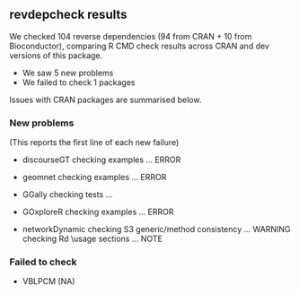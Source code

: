 ## revdepcheck results

We checked 104 reverse dependencies (94 from CRAN + 10 from Bioconductor), comparing R CMD check results across CRAN and dev versions of this package.

 * We saw 5 new problems
 * We failed to check 1 packages

Issues with CRAN packages are summarised below.

### New problems
(This reports the first line of each new failure)

* discourseGT
  checking examples ... ERROR

* geomnet
  checking examples ... ERROR

* GGally
  checking tests ...

* GOxploreR
  checking examples ... ERROR

* networkDynamic
  checking S3 generic/method consistency ... WARNING
  checking Rd \usage sections ... NOTE

### Failed to check

* VBLPCM (NA)
